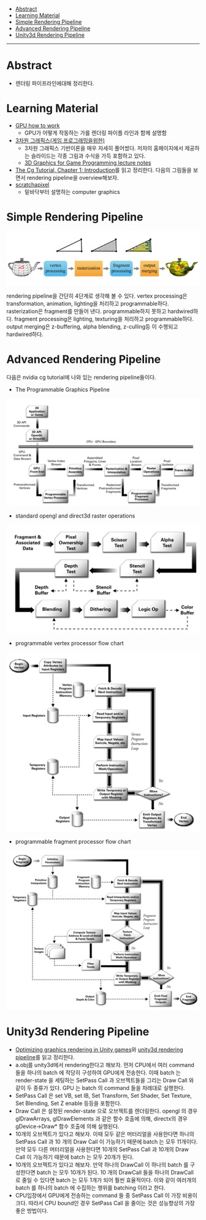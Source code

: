 - [Abstract](#abstract)
- [Learning Material](#learning-material)
- [Simple Rendering Pipeline](#simple-rendering-pipeline)
- [Advanced Rendering Pipeline](#advanced-rendering-pipeline)
- [Unity3d Rendering Pipeline](#unity3d-rendering-pipeline)

-------------------------------------------------------------------------------

# Abstract

- 렌더링 파이프라인에대해 정리한다.

# Learning Material

- [GPU how to work](http://pixeljetstream.blogspot.kr/2015/02/life-of-triangle-nvidias-logical.html)
  - GPU가 어떻게 작동하는 가를 렌더링 파이플 라인과 함께 설명함
- [3차원 그래픽스(게임 프로그래밍을위한)](http://media.korea.ac.kr/book/)
  - 3차원 그래픽스 기반이론을 매우 자세히 풀어썼다. 저자의
    홈페이지에서 제공하는 슬라이드는 각종 그림과 수식을 가득 포함하고 있다.
  - [3D Graphics for Game Programming lecture notes](../gamegraphics/3dgraphics_for_game_programming_lecture_notes/)
- [The Cg Tutorial, Chapter 1: Introduction](http://download.nvidia.com/developer/cg/Cg_Tutorial/Chapter_1.pdf)를 
  읽고 정리한다. 다음의 그림들을 보면서 rendering pipeline을 overview해보자.
- [scratchapixel](http://www.scratchapixel.com/)
  - 밑바닥부터 설명하는 computer graphics

# Simple Rendering Pipeline

![](simple_rendering_pipeline.png)

rendering pipeline을 간단히 4단계로 생각해 볼 수 있다.  vertex
processing은 transformation, animation, lighting을 처리하고
programmable하다.  rasterization은 fragment를 만들어
낸다. programmable하지 못하고 hardwired하다.  fragment processing은
lighting, texturing을 처리하고 programmable하다.  output merging은
z-buffering, alpha blending, z-culling등 이 수행되고 hardwired하다.

# Advanced Rendering Pipeline
  
다음은 nvidia cg tutorial에 나와 있는 rendering pipeline들이다.  
  
- The Programmable Graphics Pipeline

![](the_programmable_graphics_pipeline.png)

- standard opengl and direct3d raster operations

![](standard_opengl_and_direct3d_raster_operations.png)

- programmable vertex processor flow chart

![](programmable_vertex_processor_flow_chart.png)

- programmable fragment processor flow chart

![](programmable_fragment_processor_flow_chart.png)

# Unity3d Rendering Pipeline

- [Optimizing graphics rendering in Unity games](https://unity3d.com/kr/learn/tutorials/temas/performance-optimization/optimizing-graphics-rendering-unity-games?playlist=44069)와
  [unity3d rendering pipeline](https://www.youtube.com/watch?v=qHpKfrkpt4c)를 읽고 정리한다.
- a.obj를 unity3d에서 rendering한다고 해보자. 먼저 CPU에서 여러 command 들을 하나의 batch 에 적당히 구성하여 
  GPU에게 전송한다. 이때 batch 는 render-state 을 세팅하는 SetPass Call 과 오브젝트들을 그리는 Draw Call 와 같이 두 종류가 있다. GPU 는 batch 의 command 들을 차례대로 실행한다. 
- SetPass Call 은 set VB, set IB, 
  Set Transform, Set Shader, Set Texture, Set Blending, 
  Set Z enable 등등을 포함한다.
- Draw Call 은 설정된 render-state 으로 오브젝트를 렌더링한다. opengl 의 경우 glDrawArrays, glDrawElements 과 같은
  함수 호출에 의해, directx의 경우 gDevice->Draw* 함수 호출에 의해 실행된다.
- 10개의 오브젝트가 있다고 해보자. 이때 모두 같은 머터리얼을 사용한다면 하나의 SetPass Call 과 10 개의 Draw Call 이 가능하기 때문에 batch 는 모두 11개이다. 만약 모두 다른 머터리얼을 사용한다면 10개의 SetPass Call 과 10개의 Draw Call 이 가능하기 때문에 batch 는 모두 20개가 된다.
- 10개의 오브젝트가 있다고 해보자. 만약 하나의 DrawCall 이 하나의 batch 를 구성한다면 batch 는 모두 10개가 된다. 10 개의 DrawCall 들을 하나의 DrawCall 로 줄일 수 있다면 batch 는 모두 1개가 되어 훨씬 효율적이다. 이와 같이 여러개의 batch 를 하나의 batch 에 수집하는 행위를 batching 이라고 한다.
- CPU입장에서 GPU에게 전송하는 command 들 중 SetPass Call 이 가장 비용이 크다.
  따라서 CPU bound인 경우 SetPass Call 을 줄이는 것은 성능향상의 
  가장 좋은 방법이다.
